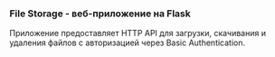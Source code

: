 ### File Storage - веб-приложение на Flask ###
Приложение предоставляет HTTP API для загрузки, скачивания и удаления файлов с авторизацией через Basic Authentication.

